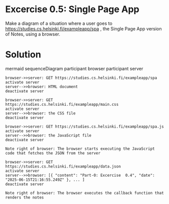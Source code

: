# Excercise 0.5: Single Page App
Make a diagram of a situation where a user goes to <https://studies.cs.helsinki.fi/exampleapp/spa> , the Single Page App version of Notes, using a browser.

# Solution
mermaid
sequenceDiagram
    participant browser
    participant server

    browser->>server: GET https://studies.cs.helsinki.fi/exampleapp/spa
    activate server
    server-->>browser: HTML document
    deactivate server

    browser->>server: GET https://studies.cs.helsinki.fi/exampleapp/main.css
    activate server
    server-->>browser: the CSS file
    deactivate server

    browser->>server: GET https://studies.cs.helsinki.fi/exampleapp/spa.js
    activate server
    server-->>browser: the JavaScript file
    deactivate server

    Note right of browser: The browser starts executing the JavaScript code that fetches the JSON from the server

    browser->>server: GET https://studies.cs.helsinki.fi/exampleapp/data.json
    activate server
    server-->>browser: [{ "content": "Part-0: Excercise  0.4", "date": "2025-06-15T21:16:55.249Z" }, ... ]
    deactivate server

    Note right of browser: The browser executes the callback function that renders the notes

   
